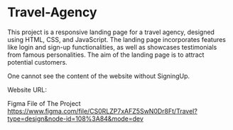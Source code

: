 # Travel-Agency
This project is a responsive landing page for a travel agency, designed using HTML, CSS, and JavaScript. The landing page incorporates features like login and sign-up functionalities, as well as showcases testimonials from famous personalities. The aim of the landing page is to attract potential customers.

One cannot see the content of the website without SigningUp.

Website URL:

Figma File of The Project
https://www.figma.com/file/CS0RLZP7xAFZ5SwN0Dr8Ft/Travel?type=design&node-id=108%3A84&mode=dev
